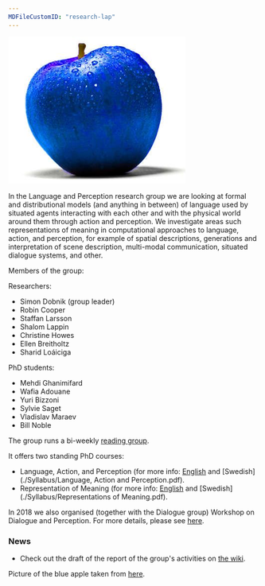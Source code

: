 ```yaml
---
MDFileCustomID: "research-lap"
---
```


![Blue apple](./pics/blue-apple.jpg)

In the Language and Perception research group we are looking at formal and distributional models (and anything in between) of language used by situated agents interacting with each other and with the physical world around them through action and perception. We investigate areas such representations of meaning in computational approaches to language, action, and perception, for example of spatial descriptions, generations and interpretation of scene description, multi-modal communication, situated dialogue systems, and other.

Members of the group: 

Researchers:
- Simon Dobnik (group leader)
- Robin Cooper
- Staffan Larsson
- Shalom Lappin
- Christine Howes
- Ellen Breitholtz
- Sharid Loáiciga

PhD students:
- Mehdi Ghanimifard
- Wafia Adouane
- Yuri Bizzoni
- Sylvie Saget
- Vladislav Maraev
- Bill Noble

The group runs a bi-weekly [reading group](meetings).

It offers two standing PhD courses:

  - Language, Action, and Perception (for more info: [English](https://gul.gu.se/public/courseId/82742/lang-en/publicPage.do) and [Swedish](./Syllabus/Language, Action and Perception.pdf). 
  - Representation of Meaning (for more info: [English](https://gul.gu.se/public/courseId/82744/lang-en/publicPage.do) and [Swedish](./Syllabus/Representations of Meaning.pdf).

In 2018 we also organised (together with the Dialogue group) Workshop on Dialogue and Perception. For more details, please see [here](https://clasp.gu.se/news-events/workshop-on-dialogue-and-perception-2018).

### News

  - Check out the draft of the report of the group's activities on [the wiki](https://github.com/GU-CLASP/language-and-perception/wiki/Annual-report-2018).
  
Picture of the blue apple taken from [here](https://s-media-cache-ak0.pinimg.com/736x/06/ea/40/06ea407e5694ba51977d65aaafe428ea.jpg).
